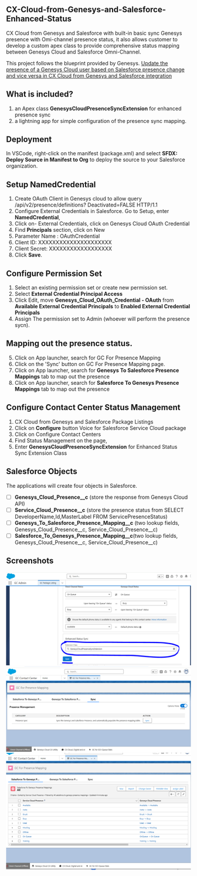## CX-Cloud-from-Genesys-and-Salesforce-Enhanced-Status

CX Cloud from Genesys and Salesforce with built-in basic sync Genesys presence with Omi-channel presence status, it also allows customer to develop a custom apex class to provide comprehensive status mapping between Genesys Cloud and Salesforce Omni-Channel.

This project follows the blueprint provided by Genesys. [Update the presence of a Genesys Cloud user based on Salesforce presence change and vice versa in CX Cloud from Genesys and Salesforce integration](https://developer.genesys.cloud/blueprints/enhanced-status-syncing-with-salesforce-service-cloud-voice/)

## What is included?

1. an Apex class **GenesysCloudPresenceSyncExtension** for enhanced presence sync
2. a lightning app for simple configuration of the presence sync mapping.

## Deployment

In VSCode, right-click on the manifest (package.xml) and select **SFDX: Deploy Source in Manifest to Org** to deploy the source to your Salesforce organization.

## Setup NamedCredential

1. Create OAuth Client in Genesys cloud to allow query /api/v2/presence/definitions? Deactivated=FALSE HTTP/1.1
2. Configure External Credentials in Salesforce. Go to Setup, enter **NamedCredential**,
3. Click on- External Credentials, click on Genesys Cloud OAuth Credential
4. Find  **Principals** section, click on New
5. Parameter Name : OAuthCredential
6. Client ID: XXXXXXXXXXXXXXXXXXXXX
7. Client Secret: XXXXXXXXXXXXXXXXXX
8. Click **Save**.

## Configure Permission Set

1. Select an existing permission set or create new permission set.
2. Select  **External Credential Principal Access**
3. Click Edit,  move **Genesys_Cloud_OAuth_Credential - OAuth** from **Available External Credential Principals** to **Enabled External Credential Principals**
4. Assign The permission set to Admin (whoever will perform the presence sycn).

## Mapping out the presence status.

5. Click on App launcher, search for GC For Presence Mapping
6. Click on the 'Sync' button on GC For Presence Mapping page.
7. Click on App launcher, search for **Genesys To Salesforce Presence Mappings** tab to map out the presence
8. Click on App launcher, search for **Salesforce To Genesys Presence Mappings** tab to map out the presence

## Configure Contact Center  Status Management

1. CX Cloud from Genesys and Salesforce Package Listings
2. Click on **Configure** button Voice for Salesforce Service Cloud package
3. Click on Configure Contact Centers
4. Find Status Management on the page,
5. Enter  **GenesysCloudPresenceSyncExtension** for Enhanced Status Sync Extension Class

## Salesforce Objects

The applications will create four objects in Salesforce.

- [ ] **Genesys_Cloud_Presence__c** (store the response from Genesys Cloud API)
- [ ] **Service_Cloud_Presence__c** (store the presence status from SELECT DeveloperName,Id,MasterLabel FROM ServicePresenceStatus)
- [ ] **Genesys_To_Salesforce_Presence_Mapping__c** (two lookup fields, Genesys_Cloud_Presence__c, Service_Cloud_Presence__c)
- [ ] **Salesforce_To_Genesys_Presence_Mapping__c**(two lookup fields, Genesys_Cloud_Presence__c, Service_Cloud_Presence__c)

## Screenshots
![](/screenshots/screenshot3.PNG)
![](/screenshots/screenshot1.PNG)
![](/screenshots/screenshot2.PNG)
